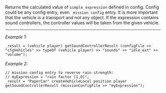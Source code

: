 Returns the calculated value of `simple expression` defined in config. Config could be any config entry, even ` mission config` entry. It is more important that the vehicle is a transport and not any object. If the expression contains sound controllers, the controller values will be taken from the given vehicle.


---
*Example 1:*
```sqf
_result = (vehicle player) getSoundControllerResult (configFile >> "cfgVehicles" >> typeOf (vehicle player) >> "sounds" >> "idle_ext" >> "volume");
```

*Example 2:*
```sqf
// mission config entry to reverse rain strength:
// myExpression = "rain factor [1,0]";
_result = "PaperCar" createVehicleLocal position player getSoundControllerResult (missionConfigFile >> "myExpression");
```